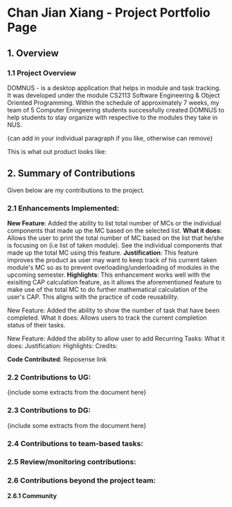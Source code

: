 # Chan Jian Xiang - Project Portfolio Page


## 1. Overview
### 1.1 Project Overview 
DOMNUS - is a desktop application that helps in module and task tracking. It was developed under the module CS2113 Software Engineering & Object Oriented Programming. Within the schedule of approximately 7 weeks, my team of 5 Computer Eningeering students successfully created DOMNUS to help students to stay organize with respective to the modules they take in NUS. 

{can add in your individual paragraph if you like, otherwise can remove} 

This is what out product looks like: 

## 2. Summary of Contributions
Given below are my contributions to the project. 

### 2.1 Enhancements Implemented: 
**New Feature**: Added the ability to list total number of MCs or the individual components that made up the MC based on the selected list.
**What it does**: Allows the user to print the total number of MC based on the list that he/she is focusing on (i.e list of taken module). See the individual components that made up the total MC using this feature.
**Justification**: This feature improves the product as user may want to keep track of his current taken module's MC so as to prevent overloading/underloading of modules in the upcoming semester. 
**Highlights**: This enhancement works well with the exisiting CAP calculation feature, as it allows the aforementioned feature to make use of the total MC to do further mathematical calculation of the user's CAP. This aligns with the practice of code reusability. 

 New Feature: Added the ability to show the number of task that have been completed. 
 What it does: Allows users to track the current completion status of their tasks. 

New Feature: Added the ability to allow user to add Recurring Tasks: 
What it does: 
Justification:
Highlights:
Credits: 

**Code Contributed**: Reposense link 

### 2.2 Contributions to UG: 
{include some extracts from the document here}
### 2.3 Contributions to DG:
{include some extracts from the document here}
### 2.4 Contributions to team-based tasks: 
### 2.5 Review/monitoring contributions: 
### 2.6 Contributions beyond the project team:  
 **2.6.1 Community**

<!--stackedit_data:
eyJoaXN0b3J5IjpbLTQ0NTIxODM5MSwtMTg5NjU5NzA4NSwxNT
M2ODg0MDcwLDYwMDY4ODYxNCwtMTc1MDEyNDc0MCwyMDEyMjM0
NDkwLDEyODMxMTIzMzEsLTUzMzExNzkwOCwxNTM0MjcxNTU3LC
0xMjk4MDQ4ODA2LC0xODA2MTAxNDc0LC03Mzk0NDY3ODYsMTc0
ODU3MTY0OSwtMjA2MzE1ODk0LC04NzM5MjYzNywtODAwNTgyNj
AxLDE2MzUwNDYzODgsLTE0ODA0NDQyNDUsLTU0OTU3MzczNiwt
OTE0NTYxNjQ3XX0=
-->